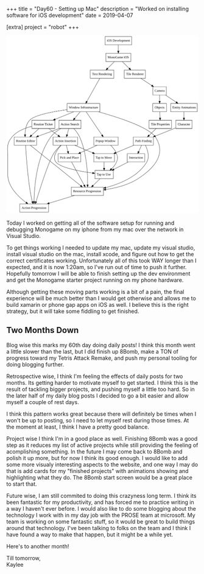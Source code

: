 +++
title = "Day60 - Setting up Mac"
description = "Worked on installing software for iOS development"
date = 2019-04-07

[extra]
project = "robot"
+++

![Todo](./todo.svg)

Today I worked on getting all of the software setup for running and debugging
Monogame on my iphone from my mac over the network in Visual Studio.

To get things working I needed to update my mac, update my visual studio,
install visual studio on the mac, install xcode, and figure out how to get the
correct certificates working. Unfortunately all of this took WAY longer than I
expected, and it is now 1:20am, so I've run out of time to push it further.
Hopefully tomorrow I will be able to finish setting up the dev environment and
get the Monogame starter project running on my phone hardware.

Although getting these moving parts working is a bit of a pain, the final
experience will be much better than I would get otherwise and allows me to build
xamarin or phone gap apps on iOS as well. I believe this is the right strategy,
but it will take some fiddling to get finished.

## Two Months Down

Blog wise this marks my 60th day doing daily posts! I think this month went a
little slower than the last, but I did finish up 8Bomb, make a TON of progress
toward my Tetris Attack Remake, and push my personal tooling for doing blogging
further.

Retrospective wise, I think I'm feeling the effects of daily posts for two
months. Its getting harder to motivate myself to get started. I think this is
the result of tackling bigger projects, and pushing myself a little too hard. So
in the later half of my daily blog posts I decided to go a bit easier and allow
myself a couple of rest days. 

I think this pattern works great because there will definitely be times when I
won't be up to posting, so I need to let myself rest during those times. At the
moment at least, I think I have a pretty good balance.

Project wise I think I'm in a good place as well. Finishing 8Bomb was a good
step as it reduces my list of active projects while still providing the feeling
of acomplishing something. In the future I may come back to 8Bomb and polish it
up more, but for now I think its good enough. I would like to add some more
visualy interesting aspects to the website, and one way I may do that is add
cards for my "finished projects" with animations showing and highlighting what
they do. The 8Bomb start screen would be a great place to start that.

Future wise, I am still commited to doing this crazyness long term. I think its
been fantastic for my productivity, and has forced me to practice writing in a
way I haven't ever before. I would also like to do some blogging about the
technology I work with in my day job with the PROSE team at microsoft. My team
is working on some fantastic stuff, so it would be great to build things around
that technology. I've been talking to folks on the team and I think I have found
a way to make that happen, but it might be a while yet.

Here's to another month!

Till tomorrow,  
Kaylee
